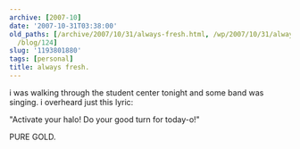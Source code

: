 ```yaml
---
archive: [2007-10]
date: '2007-10-31T03:38:00'
old_paths: [/archive/2007/10/31/always-fresh.html, /wp/2007/10/31/always-fresh/, /2007/10/31/always-fresh/,
  /blog/124]
slug: '1193801880'
tags: [personal]
title: always fresh.
---
```


i was walking through the student center tonight and some band was
singing. i overheard just this lyric:

"Activate your halo! Do your good turn for today-o!"

PURE GOLD.

